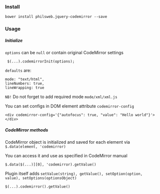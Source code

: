 ### Install

`bower install philsweb.jquery-codemirror --save`

### Usage

##### Initialize

`options` can be `null` or contain original CodeMirror settings

```
 $(...).codemirrorInit(options);
```

`defaults` are:

```
mode: "text/html",
lineNumbers: true,
lineWrapping: true
```

`NB!` Do not forget to add required mode `mode/xml/xml.js`

You can set configs in DOM element attribute `codemirror-config`

``` 
<div codemirror-config='{"autofocus": true, "value": "Hello world"}'></div>
```

##### CodeMirror methods

CodeMirror object is initialized and saved for each element via `$.data(element, 'codemirror)`

You can access it and use as specified in CodeMirror manual

```
$.data($(...)][0], 'codemirror).getValue()
```

Plugin itself adds `setValue(string), getValue(), setOption(option, value), setOptions(optionsObject)`

``` 
$(...).codemirror().getValue()
```